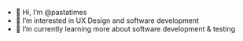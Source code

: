 - 👋 Hi, I’m @pastatimes
- 👀 I’m interested in UX Design and software development
- 🌱 I’m currently learning more about software development & testing
<!---
- 💞️ I’m looking to collaborate on 
- 📫 How to reach me ...
--->

<!---
pastatimes/pastatimes is a ✨ special ✨ repository because its `README.md` (this file) appears on your GitHub profile.
You can click the Preview link to take a look at your changes.
--->

